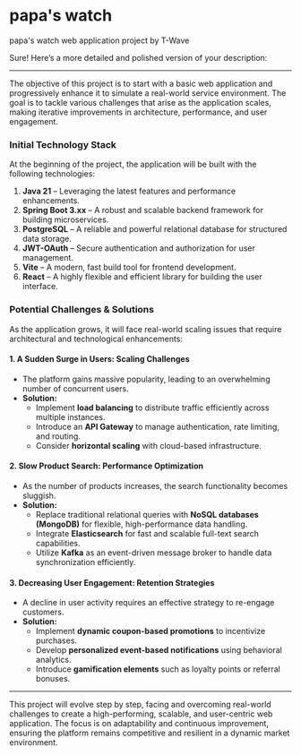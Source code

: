 # papa's watch
papa's watch web application project by T-Wave

Sure! Here’s a more detailed and polished version of your description:

---

The objective of this project is to start with a basic web application and progressively enhance it to simulate a real-world service environment. The goal is to tackle various challenges that arise as the application scales, making iterative improvements in architecture, performance, and user engagement.

### **Initial Technology Stack**
At the beginning of the project, the application will be built with the following technologies:
1. **Java 21** – Leveraging the latest features and performance enhancements.
2. **Spring Boot 3.xx** – A robust and scalable backend framework for building microservices.
3. **PostgreSQL** – A reliable and powerful relational database for structured data storage.
4. **JWT-OAuth** – Secure authentication and authorization for user management.
5. **Vite** – A modern, fast build tool for frontend development.
6. **React** – A highly flexible and efficient library for building the user interface.

### **Potential Challenges & Solutions**
As the application grows, it will face real-world scaling issues that require architectural and technological enhancements:

#### **1. A Sudden Surge in Users: Scaling Challenges**
- The platform gains massive popularity, leading to an overwhelming number of concurrent users.
- **Solution:**
    - Implement **load balancing** to distribute traffic efficiently across multiple instances.
    - Introduce an **API Gateway** to manage authentication, rate limiting, and routing.
    - Consider **horizontal scaling** with cloud-based infrastructure.

#### **2. Slow Product Search: Performance Optimization**
- As the number of products increases, the search functionality becomes sluggish.
- **Solution:**
    - Replace traditional relational queries with **NoSQL databases (MongoDB)** for flexible, high-performance data handling.
    - Integrate **Elasticsearch** for fast and scalable full-text search capabilities.
    - Utilize **Kafka** as an event-driven message broker to handle data synchronization efficiently.

#### **3. Decreasing User Engagement: Retention Strategies**
- A decline in user activity requires an effective strategy to re-engage customers.
- **Solution:**
    - Implement **dynamic coupon-based promotions** to incentivize purchases.
    - Develop **personalized event-based notifications** using behavioral analytics.
    - Introduce **gamification elements** such as loyalty points or referral bonuses.

---

This project will evolve step by step, facing and overcoming real-world challenges to create a high-performing, scalable, and user-centric web application. The focus is on adaptability and continuous improvement, ensuring the platform remains competitive and resilient in a dynamic market environment.